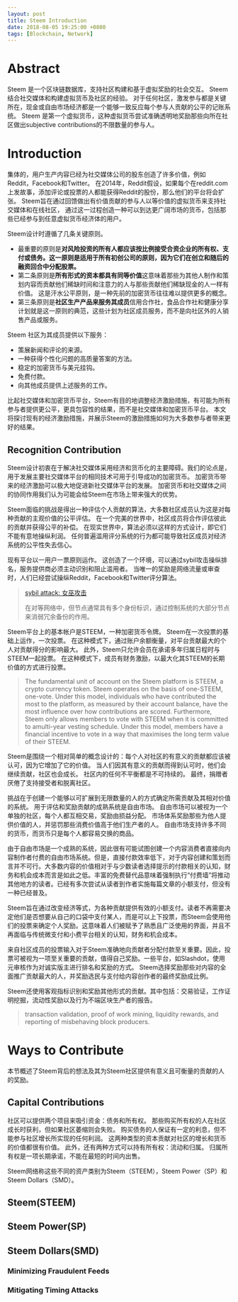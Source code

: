 ```yaml
---
layout: post
title: Steem Introduction
date: 2018-08-05 19:25:00 +0800
tags: [Blockchain, Network]
---
```




# Abstract

Steem 是一个区块链数据库，支持社区构建和基于虚拟奖励的社会交互。 Steem 结合社交媒体和构建虚拟货币及社区的经验。 对于任何社区，激发参与都是关键所在，现金或自由市场经济都是一个能够一致反应每个参与人贡献的公平的记账系统。 Steem 是第一个虚拟货币，这种虚拟货币尝试准确透明地奖励那些向所在社区做出subjective contributions的不限数量的参与人。

# Introduction

集体的，用户生产内容已经为社交媒体公司的股东创造了许多价值，例如Reddit，Facebook和Twitter。 在2014年，Reddit假设，如果每个在reddit.com上发故事，添加评论或投票的人都能获得Reddit的股份，那么他们的平台将会扩张。 Steem旨在通过回馈做出有价值贡献的参与人以等价值的虚拟货币来支持社交媒体和在线社区， 通过这一过程创造一种可以到达更广阔市场的货币，包括那些已经参与到任意虚拟货币经济体的用户。

Steem设计时遵循了几条关键原则。

- 最重要的原则是**对风险投资的所有人都应该按比例接受合资企业的所有权、支付或债务。这一原则是适用于所有初创公司的原则，因为它们在创立和随后的融资回合中分配股票。**
- 第二条原则是**所有形式的资本都具有同等价值**这意味着那些为其他人制作和策划内容而贡献他们稀缺时间和注意力的人与那些贡献他们稀缺现金的人一样有价值。 这是汗水公平原则，是一种先前的加密货币往往难以提供更多的概念。
- 第三条原则是**社区生产产品来服务其成员**信用合作社，食品合作社和健康分享计划就是这一原则的典范，这些计划为社区成员服务，而不是向社区外的人销售产品或服务。

Steem 社区为其成员提供以下服务：

- 策展新闻和评论的来源。
- 一种获得个性化问题的高质量答案的方法。
- 稳定的加密货币与美元挂钩。
- 免费付款。
- 向其他成员提供上述服务的工作。

比起社交媒体和加密货币平台，Steem有目的地调整经济激励措施，有可能为所有参与者提供更公平，更具包容性的结果，而不是社交媒体和加密货币平台。 本文将探讨现有的经济激励措施，并展示Steem的激励措施如何为大多数参与者带来更好的结果。

## Recognition Contribution

Steem设计初衷在于解决社交媒体采用经济和货币化的主要障碍。我们的论点是，用于发展主要社交媒体平台的相同技术可用于引导成功的加密货币。 加密货币带来的经济激励可以极大地促进新社交媒体平台的发展。 加密货币和社交媒体之间的协同作用我们认为可能会给Steem在市场上带来强大的优势。

Steem面临的挑战是得出一种评估个人贡献的算法，大多数社区成员认为这是对每种贡献的主观价值的公平评估。 在一个完美的世界中，社区成员将合作评估彼此的贡献并获得公平的补偿。 在现实世界中，算法必须以这样的方式设计，即它们不能有意地操纵利润。 任何普遍滥用评分系统的行为都可能导致社区成员对经济系统的公平性失去信心。

现有平台以一用户一票原则运作。 这创造了一个环境，可以通过sybil攻击操纵排名，服务提供商必须主动识别和阻止滥用者。 当唯一的奖励是网络流量或审查时，人们已经尝试操纵Reddit，Facebook和Twitter评分算法。

> [sybil attack: 女巫攻击](https://blog.csdn.net/qq_35056292/article/details/60480292)
>
> 在对等网络中，但节点通常具有多个身份标识，通过控制系统的大部分节点来消弱冗余备份的作用。

Steem平台上的基本帐户是STEEM，一种加密货币令牌。 Steem在一次投票的基础上运作，一次投票。 在这种模式下，通过账户余额衡量，对平台贡献最大的个人对贡献得分的影响最大。 此外，Steem只允许会员在承诺多年归属日程时与STEEM一起投票。 在这种模式下，成员有财务激励，以最大化其STEEM的长期价值的方式进行投票。

> The fundamental unit of account on the Steem platform is STEEM, a crypto currency token. Steem operates on the basis of one-STEEM, one-vote. Under this model, individuals who have contributed the most to the platform, as measured by their account balance, have the most influence over how contributions are scored. Furthermore, Steem only allows members to vote with STEEM when it is committed to amulti-year vesting schedule. Under this model, members have a financial incentive to vote in a way that maximises the long term value of their STEEM.

Steem是围绕一个相对简单的概念设计的：每个人对社区的有意义的贡献都应该被认可，因为它增加了它的价值。 当人们因其有意义的贡献而得到认可时，他们会继续贡献，社区也会成长。 社区内的任何不平衡都是不可持续的。 最终，捐赠者厌倦了支持接受者和脱离社区。

挑战在于创建一个能够以可扩展到无限数量的人的方式确定所需贡献及其相对价值的系统。
用于评估和奖励贡献的成熟系统是自由市场。 自由市场可以被视为一个单独的社区，每个人都互相交易，奖励由损益分配。 市场体系奖励那些为他人提供价值的人，并惩罚那些消费价值高于他们生产者的人。 自由市场支持许多不同的货币，而货币只是每个人都容易交换的商品。

由于自由市场是一个成熟的系统，因此很有可能试图创建一个内容消费者直接向内容制作者付费的自由市场系统。但是，直接付款效率低下，对于内容创建和策划而言并不可行。大多数内容的价值相对于与少数读者选择提示的付款相关的认知，财务和机会成本而言是如此之低。丰富的免费替代品意味着强制执行“付费墙”将推动其他地方的读者。已经有多次尝试从读者到作者实施每篇文章的小额支付，但没有一种已经普及。

Steem旨在通过改变经济等式，为各种贡献提供有效的小额支付。读者不再需要决定他们是否想要从自己的口袋中支付某人，而是可以上下投票，而Steem会使用他们的投票来确定个人奖励。这意味着人们被赋予了熟悉且广泛使用的界面，并且不再面临与传统微支付和小费平台相关的认知，财务和机会成本。

来自社区成员的投票输入对于Steem准确地向贡献者分配付款至关重要。因此，投票可被视为一项至关重要的贡献，值得自己奖励。一些平台，如Slashdot，使用元审核作为对诚实版主进行排名和奖励的方式。 Steem选择奖励那些对内容的全面推广贡献最大的人，并奖励选民与支付给内容创作者的最终奖励成比例。

Steem还使用客观指标识别和奖励其他形式的贡献。其中包括：交易验证，工作证明挖掘，流动性奖励以及行为不端区块生产者的报告。

> transaction validation, proof of work mining, liquidity rewards, and reporting of misbehaving block producers.



# Ways to Contribute

本节概述了Steem背后的想法及其为Steem社区提供有意义且可衡量的贡献的人的奖励。

## Capital Contributions

社区可以提供两个项目来吸引资金：债务和所有权。 那些购买所有权的人在社区成长时获利，但如果社区萎缩则会失败。 购买债务的人保证有一定的利息，但不能参与社区增长所实现的任何利润。 这两种类型的资本贡献对社区的增长和货币的价值都很有价值。 此外，还有两种方式可以持有所有权：流动和归属。 归属所有权是一项长期承诺，不能在最短的时间内出售。

Steem网络称这些不同的资产类别为Steem（STEEM），Steem Power（SP）和Steem Dollars（SMD）。

## Steem(STEEM)



## Steem Power(SP)



## Steem Dollars(SMD)



### Minimizing Fraudulent Feeds

### Mitigating Timing Attacks